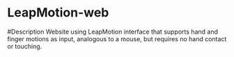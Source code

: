 # LeapMotion-web


#Description
Website using LeapMotion interface that supports hand and finger motions as input, analogous to a mouse, but requires no hand contact or touching.
